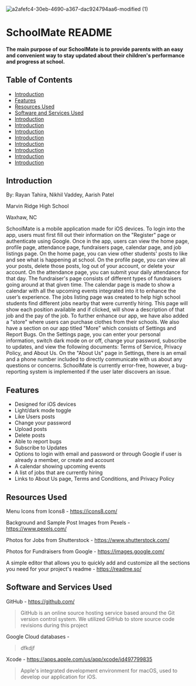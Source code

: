 ![a2afefc4-30eb-4690-a367-dac924794aa6-modified (1)](https://user-images.githubusercontent.com/118705076/226072930-e62c0866-67cc-47eb-9829-3dcbcaa4ee21.png) 
# SchoolMate README
#### The main purpose of our SchoolMate is to provide parents with an easy and convenient way to stay updated about their children's performance and progress at school.

## Table of Contents
- [Introduction](#intro)
- [Features](#fea)
- [Resources Used](#ru)
- [Software and Services Used](#ssu)
- [Introduction](#intro)
- [Introduction](#intro)
- [Introduction](#intro)
- [Introduction](#intro)
- [Introduction](#intro)
- [Introduction](#intro)
- [Introduction](#intro)
- [Introduction](#intro)

## Introduction
By: Rayan Tahira, Nikhil Vaddey, Aarish Patel

Marvin Ridge High School

Waxhaw, NC

SchoolMate is a mobile application made for iOS devices. To login into the app, users must first fill out their information on the "Register" page or authenticate using Google. Once in the app, users can view the home page, profile page, attendance page, fundraisers page, calendar page, and job listings page. On the home page, you can view other students' posts to like and see what is happening at school. On the profile page, you can view all your posts, delete those posts, log out of your account, or delete your account. On the attendance page, you can submit your daily attendance for that day. The fundraiser's page consists of different types of fundraisers going around at that given time. The calendar page is made to show a calendar with all the upcoming events integrated into it to enhance the user’s experience. The jobs listing page was created to help high school students find different jobs nearby that were currently hiring. This page will show each position available and if clicked, will show a description of that job and the pay of the job. To further enhance our app, we have also added a "store" where users can purchase clothes from their schools. We also have a section on our app titled "More" which consists of Settings and Report Bugs. On the Settings page, you can enter your personal information, switch dark mode on or off, change your password, subscribe to updates, and view the following documents: Terms of Service, Privacy Policy, and About Us. On the "About Us" page in Settings, there is an email and a phone number included to directly communicate with us about any questions or concerns. SchoolMate is currently error-free, however, a bug-reporting system is implemented if the user later discovers an issue.

## Features
* Designed for iOS devices
* Light/dark mode toggle
* Like Users posts
* Change your password
* Upload posts
* Delete posts
* Able to report bugs
* Subscribe to Updates
* Options to login with email and password or through Google if user is already a member, or create and account
* A calendar showing upcoming events
* A list of jobs that are currently hiring
* Links to About Us page, Terms and Conditions, and Privacy Policy

## Resources Used
Menu Icons from Icons8 - https://icons8.com/

Background and Sample Post Images from Pexels - https://www.pexels.com/

Photos for Jobs from Shutterstock - https://www.shutterstock.com/

Photos for Fundraisers from Google - https://images.google.com/

A simple editor that allows you to quickly add and customize all the sections you need for your project's readme - https://readme.so/

## Software and Services Used
GitHub - https://github.com/
> GitHub is an online source hosting service based around the Git version control system. We utilized GitHub to store source code revisions during this project

Google Cloud databases - 
> dfkdjf

Xcode - https://apps.apple.com/us/app/xcode/id497799835
> Apple's integrated development environment for macOS, used to develop our application for iOS.




